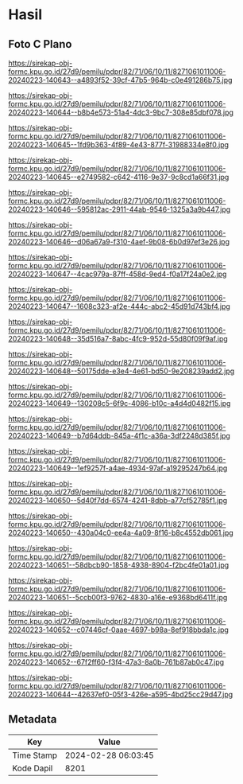 # Hasil

## Foto C Plano

https://sirekap-obj-formc.kpu.go.id/27d9/pemilu/pdpr/82/71/06/10/11/8271061011006-20240223-140643--a4893f52-39cf-47b5-964b-c0e491286b75.jpg

https://sirekap-obj-formc.kpu.go.id/27d9/pemilu/pdpr/82/71/06/10/11/8271061011006-20240223-140644--b8b4e573-51a4-4dc3-9bc7-308e85dbf078.jpg

https://sirekap-obj-formc.kpu.go.id/27d9/pemilu/pdpr/82/71/06/10/11/8271061011006-20240223-140645--1fd9b363-4f89-4e43-877f-31988334e8f0.jpg

https://sirekap-obj-formc.kpu.go.id/27d9/pemilu/pdpr/82/71/06/10/11/8271061011006-20240223-140645--e2749582-c642-4116-9e37-9c8cd1a66f31.jpg

https://sirekap-obj-formc.kpu.go.id/27d9/pemilu/pdpr/82/71/06/10/11/8271061011006-20240223-140646--595812ac-2911-44ab-9546-1325a3a9b447.jpg

https://sirekap-obj-formc.kpu.go.id/27d9/pemilu/pdpr/82/71/06/10/11/8271061011006-20240223-140646--d06a67a9-f310-4aef-9b08-6b0d97ef3e26.jpg

https://sirekap-obj-formc.kpu.go.id/27d9/pemilu/pdpr/82/71/06/10/11/8271061011006-20240223-140647--4cac979a-87ff-458d-9ed4-f0a17f24a0e2.jpg

https://sirekap-obj-formc.kpu.go.id/27d9/pemilu/pdpr/82/71/06/10/11/8271061011006-20240223-140647--1608c323-af2e-444c-abc2-45d91d743bf4.jpg

https://sirekap-obj-formc.kpu.go.id/27d9/pemilu/pdpr/82/71/06/10/11/8271061011006-20240223-140648--35d516a7-8abc-4fc9-952d-55d80f09f9af.jpg

https://sirekap-obj-formc.kpu.go.id/27d9/pemilu/pdpr/82/71/06/10/11/8271061011006-20240223-140648--50175dde-e3e4-4e61-bd50-9e208239add2.jpg

https://sirekap-obj-formc.kpu.go.id/27d9/pemilu/pdpr/82/71/06/10/11/8271061011006-20240223-140649--130208c5-6f9c-4086-b10c-a4d4d0482f15.jpg

https://sirekap-obj-formc.kpu.go.id/27d9/pemilu/pdpr/82/71/06/10/11/8271061011006-20240223-140649--b7d64ddb-845a-4f1c-a36a-3df2248d385f.jpg

https://sirekap-obj-formc.kpu.go.id/27d9/pemilu/pdpr/82/71/06/10/11/8271061011006-20240223-140649--1ef9257f-a4ae-4934-97af-a19295247b64.jpg

https://sirekap-obj-formc.kpu.go.id/27d9/pemilu/pdpr/82/71/06/10/11/8271061011006-20240223-140650--5d40f7dd-6574-4241-8dbb-a77cf52785f1.jpg

https://sirekap-obj-formc.kpu.go.id/27d9/pemilu/pdpr/82/71/06/10/11/8271061011006-20240223-140650--430a04c0-ee4a-4a09-8f16-b8c4552db061.jpg

https://sirekap-obj-formc.kpu.go.id/27d9/pemilu/pdpr/82/71/06/10/11/8271061011006-20240223-140651--58dbcb90-1858-4938-8904-f2bc4fe01a01.jpg

https://sirekap-obj-formc.kpu.go.id/27d9/pemilu/pdpr/82/71/06/10/11/8271061011006-20240223-140651--5ccb00f3-9762-4830-a16e-e9368bd6411f.jpg

https://sirekap-obj-formc.kpu.go.id/27d9/pemilu/pdpr/82/71/06/10/11/8271061011006-20240223-140652--c07446cf-0aae-4697-b98a-8ef918bbda1c.jpg

https://sirekap-obj-formc.kpu.go.id/27d9/pemilu/pdpr/82/71/06/10/11/8271061011006-20240223-140652--67f2ff60-f3f4-47a3-8a0b-761b87ab0c47.jpg

https://sirekap-obj-formc.kpu.go.id/27d9/pemilu/pdpr/82/71/06/10/11/8271061011006-20240223-140644--42637ef0-05f3-426e-a595-4bd25cc29d47.jpg


## Metadata

| Key        | Value               |
| ---------- | ------------------- |
| Time Stamp | 2024-02-28 06:03:45 |
| Kode Dapil | 8201                |



